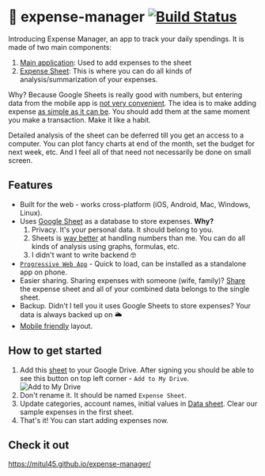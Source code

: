 # 💸 expense-manager [![Build Status](https://travis-ci.org/mitul45/expense-manager.svg?branch=master)](https://travis-ci.org/mitul45/expense-manager)
Introducing Expense Manager, an app to track your daily spendings. It is made of two main components:
1. [Main application](https://mitul45.github.io/expense-manager/): Used to add expenses to the sheet
2. [Expense Sheet](https://docs.google.com/spreadsheets/d/1NfF1A0UC6qLuOE7eiTsAzNVAskNcYeuPHAkzSURH0Pc/edit#gid=0): This is where you can do all kinds of analysis/summarization of your expenses.

Why? Because Google Sheets is really good with numbers, but entering data from the mobile app is [not very convenient](http://i.imgur.com/NfaGKEI.gifv). The idea is to make adding expense [as simple as it can be](http://i.imgur.com/tg6UzFe.gifv). You should add them at the same moment you make a transaction. Make it like a habit.

Detailed analysis of the sheet can be deferred till you get an access to a computer. You can plot fancy charts at end of the month, set the budget for next week, etc. And I feel all of that need not necessarily be done on small screen.

## Features
- Built for the web - works cross-platform (iOS, Android, Mac, Windows, Linux).  
- Uses [Google Sheet](https://docs.google.com/spreadsheets/d/1NfF1A0UC6qLuOE7eiTsAzNVAskNcYeuPHAkzSURH0Pc/edit?usp=sharing) as a database to store expenses. **Why?**  
    1. Privacy. It's your personal data. It should belong to you.  
    1. Sheets is [way better](https://www.google.co.in/search?q=cool+things+you+can+do+with+excel&oq=cool+things+your+can+do+with+ex&aqs=chrome.1.69i57j0l5.10138j0j4&sourceid=chrome&ie=UTF-8#q=cool+things+you+can+do+with+google+sheets) at handling numbers than me. You can do all kinds of analysis using graphs, formulas, etc.  
    1. I didn't want to write backend 🤓  
- [`Progressive Web App`](https://developers.google.com/web/progressive-web-apps/) - Quick to load, can be installed as a standalone app on phone.  
- Easier sharing. Sharing expenses with someone (wife, family)? [Share](https://support.google.com/docs/answer/2494822?co=GENIE.Platform%3DDesktop&hl=en) the expense sheet and all of your combined data belongs to the single sheet.  
- Backup. Didn't I tell you it uses Google Sheets to store expenses? Your data is always backed up on 🌥  
- [Mobile friendly](http://i.imgur.com/vqz7zDA.png) layout.  

## How to get started
1. Add this [sheet](https://docs.google.com/spreadsheets/d/1NfF1A0UC6qLuOE7eiTsAzNVAskNcYeuPHAkzSURH0Pc/edit?usp=sharing) to your Google Drive. After signing you should be able to see this button on top left corner - `Add to My Drive`.  
 ![Add to My Drive](http://i.imgur.com/lCFtipn.png)
1. Don't rename it. It should be named `Expense Sheet`.
1. Update categories, account names, initial values in [Data sheet](https://docs.google.com/spreadsheets/d/1NfF1A0UC6qLuOE7eiTsAzNVAskNcYeuPHAkzSURH0Pc/edit#gid=1956004401). Clear our sample expenses in the first sheet.
1. That's it! You can start adding expenses now.

## Check it out
https://mitul45.github.io/expense-manager/
